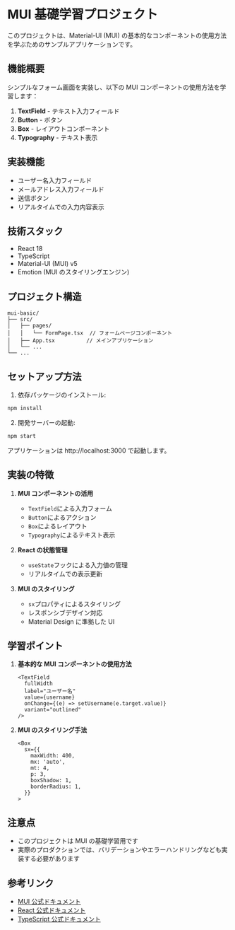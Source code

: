 # MUI 基礎学習プロジェクト

このプロジェクトは、Material-UI (MUI) の基本的なコンポーネントの使用方法を学ぶためのサンプルアプリケーションです。

## 機能概要

シンプルなフォーム画面を実装し、以下の MUI コンポーネントの使用方法を学習します：

1. **TextField** - テキスト入力フィールド
2. **Button** - ボタン
3. **Box** - レイアウトコンポーネント
4. **Typography** - テキスト表示

## 実装機能

- ユーザー名入力フィールド
- メールアドレス入力フィールド
- 送信ボタン
- リアルタイムでの入力内容表示

## 技術スタック

- React 18
- TypeScript
- Material-UI (MUI) v5
- Emotion (MUI のスタイリングエンジン)

## プロジェクト構造

```
mui-basic/
├── src/
│   ├── pages/
│   │   └── FormPage.tsx  // フォームページコンポーネント
│   ├── App.tsx          // メインアプリケーション
│   └── ...
└── ...
```

## セットアップ方法

1. 依存パッケージのインストール:

```bash
npm install
```

2. 開発サーバーの起動:

```bash
npm start
```

アプリケーションは http://localhost:3000 で起動します。

## 実装の特徴

1. **MUI コンポーネントの活用**

   - `TextField`による入力フォーム
   - `Button`によるアクション
   - `Box`によるレイアウト
   - `Typography`によるテキスト表示

2. **React の状態管理**

   - `useState`フックによる入力値の管理
   - リアルタイムでの表示更新

3. **MUI のスタイリング**
   - `sx`プロパティによるスタイリング
   - レスポンシブデザイン対応
   - Material Design に準拠した UI

## 学習ポイント

1. **基本的な MUI コンポーネントの使用方法**

   ```tsx
   <TextField
     fullWidth
     label="ユーザー名"
     value={username}
     onChange={(e) => setUsername(e.target.value)}
     variant="outlined"
   />
   ```

2. **MUI のスタイリング手法**
   ```tsx
   <Box
     sx={{
       maxWidth: 400,
       mx: 'auto',
       mt: 4,
       p: 3,
       boxShadow: 1,
       borderRadius: 1,
     }}
   >
   ```

## 注意点

- このプロジェクトは MUI の基礎学習用です
- 実際のプロダクションでは、バリデーションやエラーハンドリングなども実装する必要があります

## 参考リンク

- [MUI 公式ドキュメント](https://mui.com/)
- [React 公式ドキュメント](https://react.dev/)
- [TypeScript 公式ドキュメント](https://www.typescriptlang.org/)
